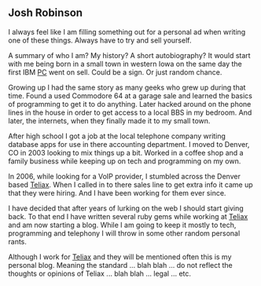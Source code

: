 ## Josh Robinson

I always feel like I am filling something out for a personal ad when writing one of these things. Always have to try and sell yourself.
  
A summary of who I am? My history? A short autobiography? It would start with me being born in a small town in western Iowa on the same day the first IBM [PC][] went on sell. Could be a sign. Or just random chance.
  
Growing up I had the same story as many geeks who grew up during that time. Found a used Commodore 64 at a garage sale and learned the basics of programming to get it to do anything. Later hacked around on the phone lines in the house in order to get access to a local BBS in my bedroom. And later, the internets, when they finally made it to my small town.
  
After high school I got a job at the local telephone company writing database apps for use in there accounting department. I moved to Denver, CO in 2003 looking to mix things up a bit. Worked in a coffee shop and a family business while keeping up on tech and programming on my own.

In 2006, while looking for a VoIP provider, I stumbled across the Denver based [Teliax][]. When I called in to there sales line to get extra info it came up that they were hiring. And I have been working for them ever since.

I have decided that after years of lurking on the web I should start giving back. To that end I have written several ruby gems while working at [Teliax][] and am now starting a blog. While I am going to keep it mostly to tech, programming and telephony I will throw in some other random personal rants.

Although I work for [Teliax][] and they will be mentioned often this is my personal blog. Meaning the standard ... blah blah ... do not reflect the thoughts or opinions of Teliax ... blah blah ... legal ... etc.
  
[PC]: http://en.wikipedia.org/wiki/IBM_PC_compatible
[Teliax]: http://teliax.com